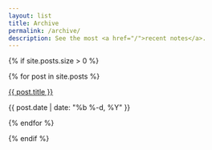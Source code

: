```yaml
---
layout: list
title: Archive
permalink: /archive/
description: See the most <a href="/">recent notes</a>.
---
```


{% if site.posts.size > 0 %}
<div class="note">
{% for post in site.posts %}
    
<div class="note-{{post.type}}">
  <p class="note-title"><a href="{{ post.url }}">{{ post.title }}</a></p>
<div class="note-meta">
{{ post.date | date: "%b %-d, %Y" }}
</div>
</div>
    
{% endfor %}
</div>
{% endif %}

